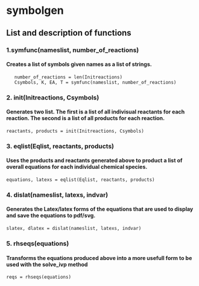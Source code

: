 
# symbolgen
## List and description of functions

### 1.symfunc(nameslist, number_of_reactions)
  #### Creates a list of symbols given names as a list of strings.
  ```nameslist = ['EDC','EC','HCl','Coke', 'CP','Di','C4H6Cl2','C6H6','C2H2','C11','C112','R1','R2','R3','R4','R5','R6','VCM']
     number_of_reactions = len(Initreactions)
     Csymbols, K, EA, T = symfunc(nameslist, number_of_reactions)
  ```
### 2. init(Initreactions, Csymbols)
  #### Generates two list. The first is a list of all indivisual reactants for each reaction. The second is a list of all products for each reaction. 
  ```
  reactants, products = init(Initreactions, Csymbols)
  ``` 

### 3. eqlist(Eqlist, reactants, products)
 #### Uses the products and reactants generated above to product a list of overall equations for each individual chemical species. 
 ```
 equations, latexs = eqlist(Eqlist, reactants, products)
 ``` 
### 4. dislat(nameslist, latexs, indvar)
#### Generates the Latex/latex forms of the equations that are used to display and save the equations to pdf/svg. 
```
slatex, dlatex = dislat(nameslist, latexs, indvar)
``` 

### 5. rhseqs(equations)
#### Transforms the equations produced above into a more usefull form to be used with the solve_ivp method
```
reqs = rhseqs(equations)
``` 


